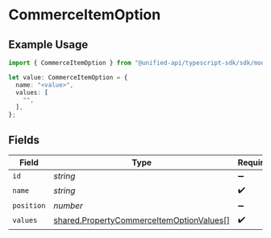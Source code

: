 # CommerceItemOption

## Example Usage

```typescript
import { CommerceItemOption } from "@unified-api/typescript-sdk/sdk/models/shared";

let value: CommerceItemOption = {
  name: "<value>",
  values: [
    "",
  ],
};
```

## Fields

| Field                                                                                                       | Type                                                                                                        | Required                                                                                                    | Description                                                                                                 |
| ----------------------------------------------------------------------------------------------------------- | ----------------------------------------------------------------------------------------------------------- | ----------------------------------------------------------------------------------------------------------- | ----------------------------------------------------------------------------------------------------------- |
| `id`                                                                                                        | *string*                                                                                                    | :heavy_minus_sign:                                                                                          | N/A                                                                                                         |
| `name`                                                                                                      | *string*                                                                                                    | :heavy_check_mark:                                                                                          | N/A                                                                                                         |
| `position`                                                                                                  | *number*                                                                                                    | :heavy_minus_sign:                                                                                          | N/A                                                                                                         |
| `values`                                                                                                    | [shared.PropertyCommerceItemOptionValues](../../../sdk/models/shared/propertycommerceitemoptionvalues.md)[] | :heavy_check_mark:                                                                                          | N/A                                                                                                         |